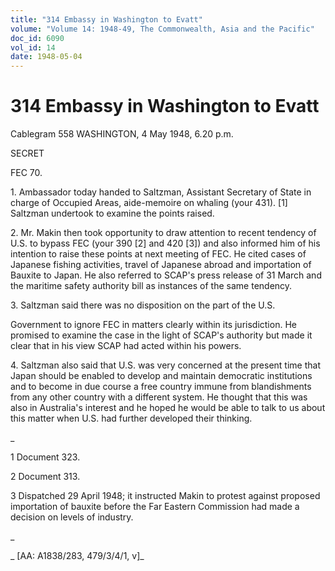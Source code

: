 ```yaml
---
title: "314 Embassy in Washington to Evatt"
volume: "Volume 14: 1948-49, The Commonwealth, Asia and the Pacific"
doc_id: 6090
vol_id: 14
date: 1948-05-04
---
```


# 314 Embassy in Washington to Evatt

Cablegram 558 WASHINGTON, 4 May 1948, 6.20 p.m.

SECRET

FEC 70.

1\. Ambassador today handed to Saltzman, Assistant Secretary of State in charge of Occupied Areas, aide-memoire on whaling (your 431). [1] Saltzman undertook to examine the points raised.

2\. Mr. Makin then took opportunity to draw attention to recent tendency of U.S. to bypass FEC (your 390 [2] and 420 [3]) and also informed him of his intention to raise these points at next meeting of FEC. He cited cases of Japanese fishing activities, travel of Japanese abroad and importation of Bauxite to Japan. He also referred to SCAP's press release of 31 March and the maritime safety authority bill as instances of the same tendency.

3\. Saltzman said there was no disposition on the part of the U.S.

Government to ignore FEC in matters clearly within its jurisdiction. He promised to examine the case in the light of SCAP's authority but made it clear that in his view SCAP had acted within his powers.

4\. Saltzman also said that U.S. was very concerned at the present time that Japan should be enabled to develop and maintain democratic institutions and to become in due course a free country immune from blandishments from any other country with a different system. He thought that this was also in Australia's interest and he hoped he would be able to talk to us about this matter when U.S. had further developed their thinking.

_

1 Document 323.

2 Document 313.

3 Dispatched 29 April 1948; it instructed Makin to protest against proposed importation of bauxite before the Far Eastern Commission had made a decision on levels of industry.

_

_ [AA: A1838/283, 479/3/4/1, v]_
